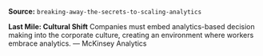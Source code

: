 **Source:** `breaking-away-the-secrets-to-scaling-analytics`

**Last Mile: Cultural Shift**
Companies must embed analytics-based decision making into the corporate culture, creating an environment where workers embrace analytics. — McKinsey Analytics
